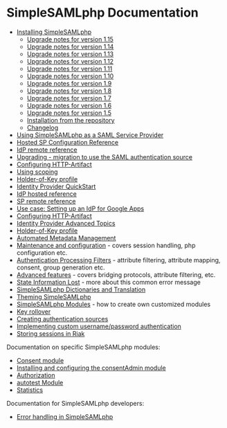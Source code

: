 SimpleSAMLphp Documentation
===========================

 * [Installing SimpleSAMLphp](simplesamlphp-install)
    * [Upgrade notes for version 1.15](simplesamlphp-upgrade-notes-1.15)
    * [Upgrade notes for version 1.14](simplesamlphp-upgrade-notes-1.14)
    * [Upgrade notes for version 1.13](simplesamlphp-upgrade-notes-1.13)
    * [Upgrade notes for version 1.12](simplesamlphp-upgrade-notes-1.12)
    * [Upgrade notes for version 1.11](simplesamlphp-upgrade-notes-1.11)
    * [Upgrade notes for version 1.10](simplesamlphp-upgrade-notes-1.10)
    * [Upgrade notes for version 1.9](simplesamlphp-upgrade-notes-1.9)
    * [Upgrade notes for version 1.8](simplesamlphp-upgrade-notes-1.8)
    * [Upgrade notes for version 1.7](simplesamlphp-upgrade-notes-1.7)
    * [Upgrade notes for version 1.6](simplesamlphp-upgrade-notes-1.6)
    * [Upgrade notes for version 1.5](simplesamlphp-upgrade-notes-1.5)
    * [Installation from the repository](simplesamlphp-install-repo)
    * [Changelog](simplesamlphp-changelog)
 * [Using SimpleSAMLphp as a SAML Service Provider](simplesamlphp-sp)
  * [Hosted SP Configuration Reference](./saml:sp)
  * [IdP remote reference](simplesamlphp-reference-idp-remote)
  * [Upgrading - migration to use the SAML authentication source](simplesamlphp-sp-migration)
  * [Configuring HTTP-Artifact](./simplesamlphp-artifact-sp)
  * [Using scoping](./simplesamlphp-scoping)
  * [Holder-of-Key profile](simplesamlphp-hok-sp)
 * [Identity Provider QuickStart](simplesamlphp-idp)
  * [IdP hosted reference](simplesamlphp-reference-idp-hosted)
  * [SP remote reference](simplesamlphp-reference-sp-remote)
  * [Use case: Setting up an IdP for Google Apps](simplesamlphp-googleapps)
  * [Configuring HTTP-Artifact](./simplesamlphp-artifact-idp)
  * [Identity Provider Advanced Topics](simplesamlphp-idp-more)
  * [Holder-of-Key profile](simplesamlphp-hok-idp)
 * [Automated Metadata Management](simplesamlphp-automated_metadata)
 * [Maintenance and configuration](simplesamlphp-maintenance) - covers session handling, php configuration etc.
 * [Authentication Processing Filters](simplesamlphp-authproc) - attribute filtering, attribute mapping, consent, group generation etc.
 * [Advanced features](simplesamlphp-advancedfeatures) - covers bridging protocols, attribute filtering, etc.
 * [State Information Lost](simplesamlphp-nostate) - more about this common error message
 * [SimpleSAMLphp Dictionaries and Translation](simplesamlphp-translation)
 * [Theming SimpleSAMLphp](simplesamlphp-theming)
 * [SimpleSAMLphp Modules](simplesamlphp-modules) - how to create own customized modules
 * [Key rollover](./saml:keyrollover)
 * [Creating authentication sources](./simplesamlphp-authsource)
  * [Implementing custom username/password authentication](./simplesamlphp-customauth)
 * [Storing sessions in Riak](./riak:simplesamlphp-riak)

Documentation on specific SimpleSAMLphp modules:
 
 * [Consent module](./consent:consent)
 * [Installing and configuring the consentAdmin module](./consentAdmin:consentAdmin)
 * [Authorization](./authorize:authorize)
 * [autotest Module](./autotest:test)
 * [Statistics](./statistics:statistics)

Documentation for SimpleSAMLphp developers:

 * [Error handling in SimpleSAMLphp](simplesamlphp-errorhandling)
